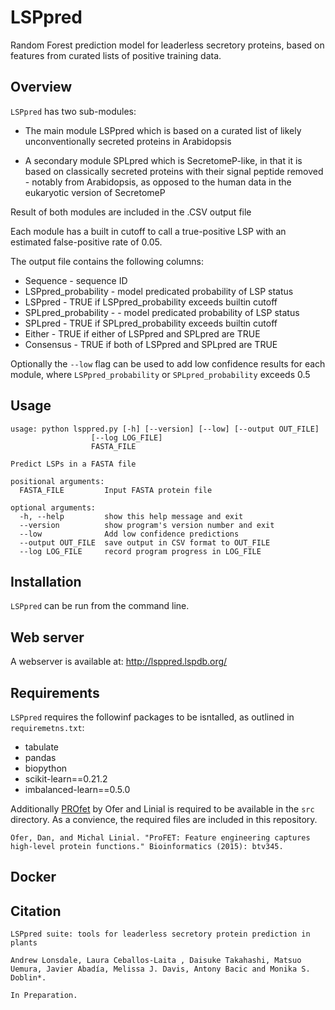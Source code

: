 # LSPpred
Random Forest prediction model for leaderless secretory proteins, based on features from curated lists of positive training data.

## Overview

`LSPpred` has two sub-modules: 

- The main module LSPpred which is based on a curated list of likely unconventionally secreted proteins in Arabidopsis 

- A secondary module SPLpred which is SecretomeP-like, in that it is based on classically secreted proteins with their signal peptide removed - notably from Arabidopsis, as opposed to the human data in the eukaryotic version of SecretomeP

Result of both modules are included in the .CSV output file

Each module has a built in cutoff to call a true-positive LSP with an estimated false-positive rate of 0.05.

The output file contains the following columns:

- Sequence - sequence ID  
- LSPpred_probability - model predicated probability of LSP status
- LSPpred - TRUE if LSPpred_probability exceeds builtin cutoff
- SPLpred_probability - - model predicated probability of LSP status
- SPLpred - TRUE if SPLpred_probability exceeds builtin cutoff
- Either - TRUE if either of LSPpred and SPLpred are TRUE
- Consensus - TRUE if both  of LSPpred and SPLpred are TRUE

Optionally the  `--low` flag can be used to add low confidence results for each module, where `LSPpred_probability` or `SPLpred_probability` exceeds 0.5

## Usage

```
usage: python lsppred.py [-h] [--version] [--low] [--output OUT_FILE]
                  [--log LOG_FILE]
                  FASTA_FILE

Predict LSPs in a FASTA file

positional arguments:
  FASTA_FILE         Input FASTA protein file

optional arguments:
  -h, --help         show this help message and exit
  --version          show program's version number and exit
  --low              Add low confidence predictions
  --output OUT_FILE  save output in CSV format to OUT_FILE
  --log LOG_FILE     record program progress in LOG_FILE

```


## Installation


`LSPpred` can be run from the command line. 

## Web server

A webserver is available at: http://lsppred.lspdb.org/

## Requirements

`LSPpred` requires the followinf packages to be isntalled, as outlined in `requiremetns.txt`:

- tabulate
- pandas
- biopython
- scikit-learn==0.21.2
- imbalanced-learn==0.5.0

Additionally [PROfet](https://github.com/ddofer/ProFET) by Ofer and  Linial is required to be available in the `src` directory. As a convience, the required files are included in this repository. 

```
Ofer, Dan, and Michal Linial. "ProFET: Feature engineering captures high-level protein functions." Bioinformatics (2015): btv345.
```

## Docker



## Citation

```
LSPpred suite: tools for leaderless secretory protein prediction in plants

Andrew Lonsdale, Laura Ceballos-Laita , Daisuke Takahashi, Matsuo Uemura, Javier Abadía, Melissa J. Davis, Antony Bacic and Monika S. Doblin*. 

In Preparation.
```


